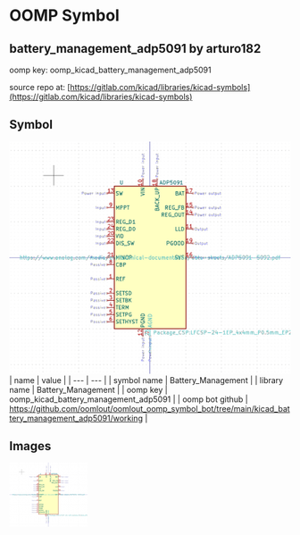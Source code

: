 # OOMP Symbol  
## battery_management_adp5091  by arturo182  
  
oomp key: oomp_kicad_battery_management_adp5091  
  
source repo at: [https://gitlab.com/kicad/libraries/kicad-symbols](https://gitlab.com/kicad/libraries/kicad-symbols)  
## Symbol  
  
[![working.png](working_600.png)](working.png)  
| name | value | 
| --- | --- | 
| symbol name | Battery_Management | 
| library name | Battery_Management | 
| oomp key | oomp_kicad_battery_management_adp5091 | 
| oomp bot github | https://github.com/oomlout/oomlout_oomp_symbol_bot/tree/main/kicad_battery_management_adp5091/working | 
## Images  
  
[![working.png](working_140.png)](working.png)  
